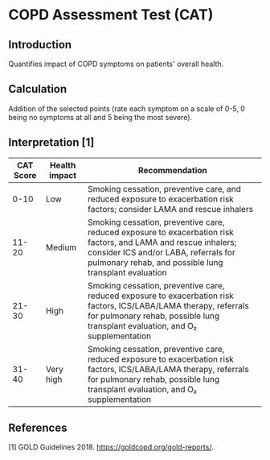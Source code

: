 # COPD Assessment Test (CAT)

## Introduction

Quantifies impact of COPD symptoms on patients' overall health.

## Calculation

Addition of the selected points (rate each symptom on a scale of 0-5, 0 being no symptoms at all and 5 being the most severe).

## Interpretation [1]

| CAT Score | Health impact | Recommendation                                                                                                                                                                                                    |
|-----------|---------------|-------------------------------------------------------------------------------------------------------------------------------------------------------------------------------------------------------------------|
| 0-10      | Low           | Smoking cessation, preventive care, and reduced exposure to exacerbation risk factors; consider LAMA and rescue inhalers                                                                                          |
| 11-20     | Medium        | Smoking cessation, preventive care, reduced exposure to exacerbation risk factors, and LAMA and rescue inhalers; consider ICS and/or LABA, referrals for pulmonary rehab, and possible lung transplant evaluation |
| 21-30     | High          | Smoking cessation, preventive care, reduced exposure to exacerbation risk factors, ICS/LABA/LAMA therapy, referrals for pulmonary rehab, possible lung transplant evaluation, and O₂ supplementation              |
| 31-40     | Very high     | Smoking cessation, preventive care, reduced exposure to exacerbation risk factors, ICS/LABA/LAMA therapy, referrals for pulmonary rehab, possible lung transplant evaluation, and O₂ supplementation              |

## References

[1] GOLD Guidelines 2018. https://goldcopd.org/gold-reports/.